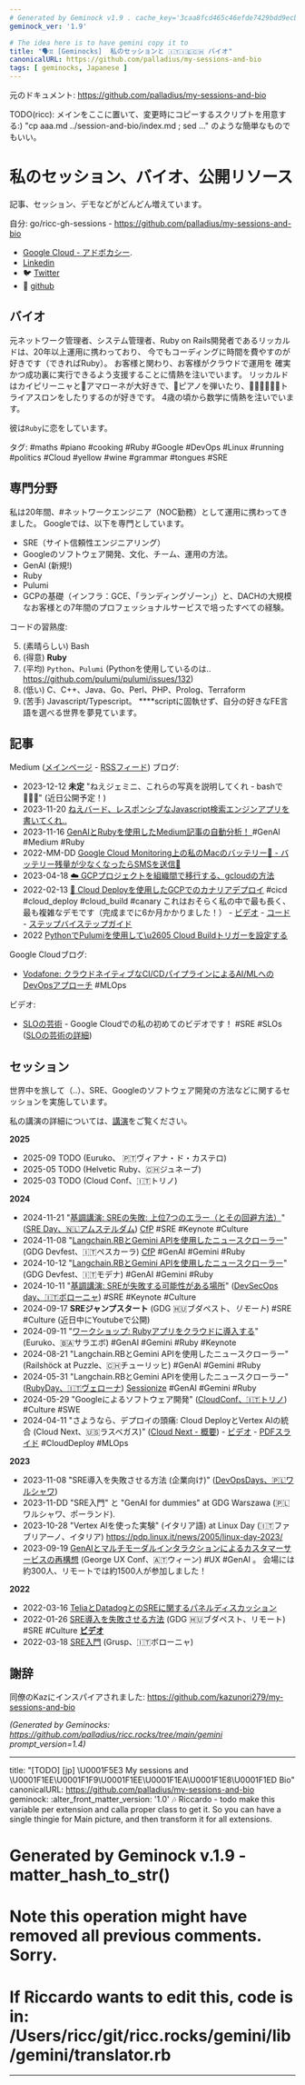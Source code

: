 ```yaml
---
# Generated by Geminock v1.9 . cache_key='3caa8fcd465c46efde7429bdd9ecb94fbf98bbe3e9c489519a0ecc9234d5011f-jp.yaml'
geminock_ver: '1.9'

# The idea here is to have gemini copy it to
title: "🗣️♊ [Geminocks]  私のセッションと 🇮🇹🇮🇪🇨🇭 バイオ"
canonicalURL: https://github.com/palladius/my-sessions-and-bio
tags: [ geminocks, Japanese ]
---
```


元のドキュメント: https://github.com/palladius/my-sessions-and-bio

TODO(ricc): メインをここに置いて、変更時にコピーするスクリプトを用意する:) "cp aaa.md ../session-and-bio/index.md ; sed ..." のような簡単なものでもいい。


# 私のセッション、バイオ、公開リソース


記事、セッション、デモなどがどんどん増えています。

自分: go/ricc-gh-sessions - https://github.com/palladius/my-sessions-and-bio

* [Google Cloud - アドボカシー](https://cloud.google.com/developers/advocates/riccardo-carlesso).
* [Linkedin](https://www.linkedin.com/in/riccardocarlesso/)
* 🐦 [Twitter](https://twitter.com/palladius)
* 🐙 [github](https://github.com/palladius)

## バイオ

元ネットワーク管理者、システム管理者、Ruby on Rails開発者であるリッカルドは、20年以上運用に携わっており、
今でもコーディングに時間を費やすのが好きです（できればRuby）。 お客様と関わり、お客様がクラウドで運用を
確実かつ成功裏に実行できるよう支援することに情熱を注いでいます。 リッカルドはカイピリーニャと🍷アマローネが大好きで、🎹ピアノを弾いたり、🏊🏻🚴🏿🏃‍♀️トライアスロンをしたりするのが好きです。 4歳の頃から数学に情熱を注いでいます。

彼は`Ruby`に恋をしています。

タグ: #maths #piano #cooking #Ruby #Google #DevOps #Linux #running #politics #Cloud #yellow #wine #grammar #tongues #SRE

## 専門分野

私は20年間、#ネットワークエンジニア（NOC勤務）として運用に携わってきました。
Googleでは、以下を専門としています。

* SRE（サイト信頼性エンジニアリング）
* Googleのソフトウェア開発、文化、チーム、運用の方法。
* GenAI (新規!)
* Ruby
* Pulumi
* GCPの基礎（インフラ：GCE、「ランディングゾーン」）と、DACHの大規模なお客様との7年間のプロフェッショナルサービスで培ったすべての経験。

コードの習熟度:

5. (素晴らしい) Bash
4. (得意) **Ruby**
3. (平均) `Python`、`Pulumi` (Pythonを使用しているのは.. https://github.com/pulumi/pulumi/issues/132)
2. (低い) C、C++、Java、Go、Perl、PHP、Prolog、Terraform
1. (苦手) Javascript/Typescript。 ****scriptに固執せず、自分の好きなFE言語を選べる世界を夢見ています。

## 記事

Medium ([メインページ](https://medium.com/@palladiusbonton/) - [RSSフィード](https://medium.com/feed/@palladiusbonton)) ブログ:

* 2023-12-12 **未定** "ねえジェミニ、これらの写真を説明してくれ - bashで🧑🏽‍💻" (近日公開予定！)
* 2023-11-20 [ねえバード、レスポンシブなJavascript検索エンジンアプリを書いてくれ..](https://medium.com/@palladiusbonton/hey-bard-write-a-responsive-javascript-search-engine-app-for-me-b2585e55385e)
* 2023-11-16 [GenAIとRubyを使用したMedium記事の自動分析！
](https://blog.devops.dev/parse-medium-articles-with-genai-and-add-some-fun-02fe9d30475a) #GenAI #Medium #Ruby
* 2022-MM-DD [Google Cloud Monitoring上の私のMacのバッテリー🔋 - バッテリー残量が少なくなったらSMSを送信🪫](https://medium.com/google-cloud/my-macs-battery-on-google-cloud-monitoring-with-sms-if-its-low-a1ccd70485fe?source=rss-b5293b96912f------2)
* 2023-04-18 [☁️ GCPプロジェクトを組織間で移行する、gcloudの方法](https://medium.com/google-cloud/how-to-migrate-projects-across-organizations-c7e254ab90af?source=rss-b5293b96912f------2)
* 2022-02-13 [🐤 Cloud Deployを使用したGCPでのカナリアデプロイ](https://medium.com/google-cloud/draft-canarying-on-gcp-with-cloud-deploy-91b3e4d0ee9a) #cicd #cloud_deploy #cloud_build #canary これはおそらく私の中で最も長く、最も複雑なデモです（完成までに6か月かかりました！） - [ビデオ](https://www.youtube.com/watch?v=0GfV5iMGG64) - [コード](https://github.com/palladius/clouddeploy-platinum-path) - [ステップバイステップガイド](https://github.com/palladius/clouddeploy-platinum-path/blob/main/step-by-step-guide.md)
* 2022  [PythonでPulumiを使用して\u2605 Cloud Buildトリガーを設定する](https://medium.com/google-cloud/setting-cloudbuild-with-pulumi-in-python-330e8b54b2cf)


Google Cloudブログ:

* [Vodafone: クラウドネイティブなCI/CDパイプラインによるAI/MLへのDevOpsアプローチ](https://cloud.google.com/blog/products/devops-sre/how-vodafone-uses-cicd-to-speed-up-ml-pipelines) #MLOps

ビデオ:

* [SLOの芸術](https://www.youtube.com/watch?v=E3ReKuJ8ewA) - Google Cloudでの私の初めてのビデオです！ #SRE #SLOs ([SLOの芸術の詳細](https://sre.google/resources/practices-and-processes/art-of-slos/))


## セッション

世界中を旅して（..）、SRE、Googleのソフトウェア開発の方法などに関するセッションを実施しています。

私の講演の詳細については、[講演](talks.md)をご覧ください。

**2025**

* 2025-09 TODO (Euruko、	🇵🇹ヴィアナ・ド・カステロ)
* 2025-05 TODO (Helvetic Ruby、🇨🇭ジュネーブ)
* 2025-03 TODO (Cloud Conf、🇮🇹トリノ)

**2024**

* 2024-11-21 "[基調講演: SREの失敗: 上位7つのエラー（とその回避方法）](https://sreday.com/2024-amsterdam/#modal-speaker-0)" ([SRE Day、🇳🇱アムステルダム](https://sreday.com/2024-amsterdam/)) [CfP](https://www.papercall.io/sreday-2024-amsterdam) #SRE #Keynote #Culture
* 2024-11-08 "[Langchain.RBとGemini APIを使用したニュースクローラー](https://sessionize.com/app/speaker/session/739236)" (GDG Devfest、🇮🇹ペスカーラ) [CfP](https://sessionize.com/devfest-pescara-2024/) #GenAI #Gemini #Ruby
* 2024-10-12 "[Langchain.RBとGemini APIを使用したニュースクローラー](https://sessionize.com/app/speaker/session/745608)" (GDG Devfest、🇮🇹モデナ) #GenAI #Gemini #Ruby
* 2024-10-11 "[基調講演: SREが失敗する可能性がある場所](https://www.devsecopsday.it/talks_speakers/)" ([DevSecOps day、🇮🇹ボローニャ](https://www.devsecopsday.it/talks_speakers/)) #SRE  #Keynote #Culture
* 2024-09-17 **SREジャンプスタート** (GDG 🇭🇺ブダペスト、_リモート_) #SRE #Culture (近日中にYoutubeで公開)
* 2024-09-11 "[ワークショップ: Rubyアプリをクラウドに導入する](https://2024.euruko.org/speakers/riccardo_carlesso)" (Euruko、🇧🇦サラエボ) #GenAI #Gemini #Ruby #Keynote
* 2024-08-21 "Langchain.RBとGemini APIを使用したニュースクローラー" (Railshöck at Puzzle、🇨🇭チューリッヒ) #GenAI #Gemini #Ruby
* 2024-05-31 "Langchain.RBとGemini APIを使用したニュースクローラー" ([RubyDay、🇮🇹ヴェローナ](https://ti.to/grusp/rubyday-2024)) [Sessionize](https://sessionize.com/app/speaker/session/621013) #GenAI #Gemini #Ruby
* 2024-05-29 "Googleによるソフトウェア開発" ([CloudConf、🇮🇹トリノ](https://2024.cloudconf.it/index.html)) #Culture #SWE
* 2024-04-11 "さようなら、デプロイの頭痛: Cloud DeployとVertex AIの統合 (Cloud Next、🇺🇸ラスベガス)" ([Cloud Next - 概要](https://cloud.withgoogle.com/next?session=DEV302)) - [ビデオ](https://www.youtube.com/watch?v=_NlGk9Ao_oA) - [PDFスライド](https://assets.swoogo.com/uploads/3794522-661c3c8fe0cf9.pdf) #CloudDeploy #MLOps

**2023**

* 2023-11-08 "SRE導入を失敗させる方法 (企業向け)" ([DevOpsDays、🇵🇱ワルシャワ](https://devopsdays.pl/bio/#kontakt))
* 2023-11-DD "SRE入門" と "GenAI for dummies" at GDG Warszawa (🇵🇱ワルシャワ、ポーランド).
* 2023-10-28 "Vertex AIを使った実験" (イタリア語) at Linux Day (🇮🇹ファブリアーノ、イタリア) https://pdp.linux.it/news/2005/linux-day-2023/
* 2023-09-19 [GenAIとマルチモーダルインタラクションによるカスタマーサービスの再構想](https://www.youtube.com/watch?v=WRNncVe5yJQ) (George UX Conf、🇦🇹ウィーン) #UX #GenAI 。 会場には約300人、リモートでは約1500人が参加しました！

**2022**

* 2022-03-16 [TeliaとDatadogとのSREに関するパネルディスカッション](https://hopin.com/events/telia-company-google-cloud-datadog-sre-panel)
* 2022-01-26 [SRE導入を失敗させる方法](https://gdg.community.dev/events/details/google-gdg-budapest-presents-how-to-fail-your-sre-adoption/)
  (GDG 🇭🇺ブダペスト、リモート) #SRE #Culture **[ビデオ](https://www.youtube.com/watch?v=i96qBPyn2dw)**
* 2022-03-18 [SRE入門](https://2022.incontrodevops.it/talks_speakers/index.html) (Grusp、🇮🇹ボローニャ)

## 謝辞

同僚のKazにインスパイアされました: https://github.com/kazunori279/my-sessions-and-bio



*(Generated by Geminocks: https://github.com/palladius/ricc.rocks/tree/main/gemini prompt_version=1.4)*

---
title: "[TODO] [jp] \U0001F5E3️ My sessions and \U0001F1EE\U0001F1F9\U0001F1EE\U0001F1EA\U0001F1E8\U0001F1ED
  Bio"
canonicalURL: https://github.com/palladius/my-sessions-and-bio
geminock:
  :alter_front_matter_version: '1.0'
  :notes: Riccardo - todo make this variable per extension and calla  proper class
    to get it. So you can have a single thingie for Main picture, and then transform
    it for all extensions.
# Generated by Geminock v.1.9 - matter_hash_to_str()
# Note this operation might have removed all previous comments. Sorry.
# If Riccardo wants to edit this, code is in: /Users/ricc/git/ricc.rocks/gemini/lib/gemini/translator.rb
---
